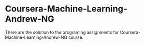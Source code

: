 # Coursera-Machine-Learning-Andrew-NG

There are the solution to the programing assignments for Coursera-Machine-Learning-Andrew-NG course.

